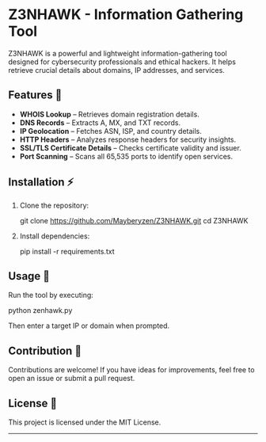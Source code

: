 # Z3NHAWK - Information Gathering Tool

Z3NHAWK is a powerful and lightweight information-gathering tool designed for cybersecurity professionals and ethical hackers. It helps retrieve crucial details about domains, IP addresses, and services.

## Features 🚀
- **WHOIS Lookup** – Retrieves domain registration details.
- **DNS Records** – Extracts A, MX, and TXT records.
- **IP Geolocation** – Fetches ASN, ISP, and country details.
- **HTTP Headers** – Analyzes response headers for security insights.
- **SSL/TLS Certificate Details** – Checks certificate validity and issuer.
- **Port Scanning** – Scans all 65,535 ports to identify open services.

## Installation ⚡
1. Clone the repository:
   
   git clone https://github.com/Mayberyzen/Z3NHAWK.git
   cd Z3NHAWK
  
2. Install dependencies:
   
   pip install -r requirements.txt
   

## Usage 📌
Run the tool by executing: 

python zenhawk.py

Then enter a target IP or domain when prompted.

## Contribution 🤝
Contributions are welcome! If you have ideas for improvements, feel free to open an issue or submit a pull request.

## License 📜
This project is licensed under the MIT License.

---
